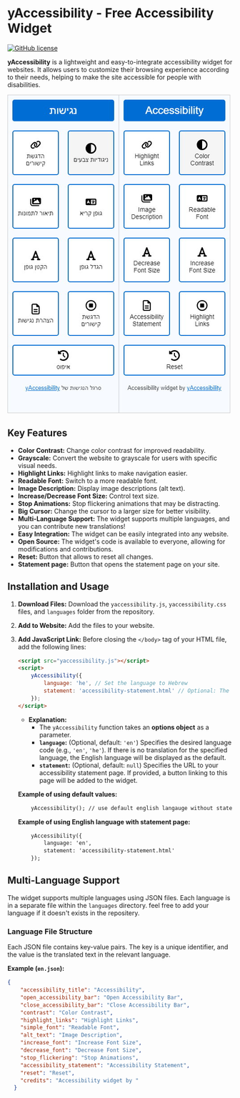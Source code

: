 # yAccessibility - Free Accessibility Widget

[![GitHub license](https://img.shields.io/github/license/yortem/yAccessibility)](https://github.com/yortem/yAccessibility/blob/main/LICENSE)

**yAccessibility** is a lightweight and easy-to-integrate accessibility widget for websites. It allows users to customize their browsing experience according to their needs, helping to make the site accessible for people with disabilities.

![A screenshot of the widget](yaccessibility-screenshot.jpg)

## Key Features

*   **Color Contrast:** Change color contrast for improved readability.
*   **Grayscale:** Convert the website to grayscale for users with specific visual needs.
*   **Highlight Links:** Highlight links to make navigation easier.
*   **Readable Font:** Switch to a more readable font.
*   **Image Description:** Display image descriptions (alt text).
*   **Increase/Decrease Font Size:** Control text size.
*   **Stop Animations:** Stop flickering animations that may be distracting.
*   **Big Cursor:** Change the cursor to a larger size for better visibility.
*   **Multi-Language Support:** The widget supports multiple languages, and you can contribute new translations!
*   **Easy Integration:** The widget can be easily integrated into any website.
*   **Open Source:** The widget's code is available to everyone, allowing for modifications and contributions.
*   **Reset:** Button that allows to reset all changes.
*   **Statement page:** Button that opens the statement page on your site.

## Installation and Usage

1.  **Download Files:** Download the `yaccessibility.js`, `yaccessibility.css` files, and `languages` folder from the repository.
2.  **Add to Website:** Add the files to your website.
3.  **Add JavaScript Link:** Before closing the `</body>` tag of your HTML file, add the following lines:

    ```html
    <script src="yaccessibility.js"></script>
    <script>
        yAccessibility({
            language: 'he', // Set the language to Hebrew
            statement: 'accessibility-statement.html' // Optional: The URL to the accessibility statement file
        });
    </script>
    ```

    *   **Explanation:**
        *   The `yAccessibility` function takes an **options object** as a parameter.
        *   **`language`:** (Optional, default: `'en'`) Specifies the desired language code (e.g., `'en'`, `'he'`). If there is no translation for the specified language, the English language will be displayed as the default.
        *   **`statement`:** (Optional, default: `null`) Specifies the URL to your accessibility statement page. If provided, a button linking to this page will be added to the widget.

    **Example of using default values:**
    ```html
        yAccessibility(); // use default english langauge without statement page
    ```
    **Example of using English language with statement page:**
    ```html
        yAccessibility({
            language: 'en', 
            statement: 'accessibility-statement.html'
        });
    ```

## Multi-Language Support

The widget supports multiple languages using JSON files. Each language is in a separate file within the `languages` directory. feel free to add your language if it doesn't exists in the repositery. 

### Language File Structure

Each JSON file contains key-value pairs. The key is a unique identifier, and the value is the translated text in the relevant language.

**Example (`en.json`):**

```json
{
    "accessibility_title": "Accessibility",
    "open_accessibility_bar": "Open Accessibility Bar",
    "close_accessibility_bar": "Close Accessibility Bar",
    "contrast": "Color Contrast",
    "highlight_links": "Highlight Links",
    "simple_font": "Readable Font",
    "alt_text": "Image Description",
    "increase_font": "Increase Font Size",
    "decrease_font": "Decrease Font Size",
    "stop_flickering": "Stop Animations",
    "accessibility_statement": "Accessibility Statement",
    "reset": "Reset",
    "credits": "Accessibility widget by "
  }
  ```